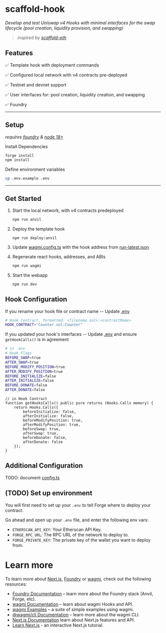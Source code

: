 # scaffold-hook

_Develop and test Uniswap v4 Hooks with minimal interfaces for the swap lifecycle (pool creation, liquidity provision, and swapping)_

> _inspired by [scaffold-eth](https://github.com/scaffold-eth/scaffold-eth-2)_

## Features

✅ Template hook with deployment commands

✅ Configured local network with v4 contracts pre-deployed

✅ Testnet and devnet support

✅ User interfaces for: pool creation, liquidity creation, and swapping

✅ Foundry

---

## Setup

_requires [foundry](https://book.getfoundry.sh/getting-started/installation) & [node 18+](https://nodejs.org/en/download)_

Install Dependencies

```bash
forge install
npm install
```

Define environment variables

```bash
cp .env.example .env
```

---

## Get Started

1. Start the local network, with v4 contracts predeployed

   ```bash
   npm run anvil
   ```

2. Deploy the template hook

   ```
   npm run deploy:anvil
   ```

3. Update [wagmi.config.ts](src/nextjs/wagmi.config.ts) with the hook address from [run-latest.json](/broadcast/DeployHook.s.sol/31337/run-latest.json)

4. Regenerate react hooks, addresses, and ABIs

   ```bash
   npm run wagmi
   ```

5. Start the webapp
   ```
   npm run dev
   ```

## Hook Configuration

If you rename your hook file or contract name -- Update [.env](.env)

```bash
# Hook Contract, formatted: <filename.sol>:<contractName>
HOOK_CONTRACT="Counter.sol:Counter"
```

If you updated your hook's interfaces -- Update [.env](.env) and ensure `getHookCalls()` is in agreement

```bash
# in .env
# Hook Flags
BEFORE_SWAP=true
AFTER_SWAP=true
BEFORE_MODIFY_POSITION=true
AFTER_MODIFY_POSITION=true
BEFORE_INITIALIZE=false
AFTER_INITIALIZE=false
BEFORE_DONATE=false
AFTER_DONATE=false
```

```solidity
// in Hook Contract
function getHooksCalls() public pure returns (Hooks.Calls memory) {
    return Hooks.Calls({
        beforeInitialize: false,
        afterInitialize: false,
        beforeModifyPosition: true,
        afterModifyPosition: true,
        beforeSwap: true,
        afterSwap: true,
        beforeDonate: false,
        afterDonate: false
    });
}
```

## Additional Configuration

TODO: document [config.ts](src/nextjsv2/utils/config.ts)

## (TODO) Set up environment

You will first need to set up your `.env` to tell Forge where to deploy your contract.

Go ahead and open up your `.env` file, and enter the following env vars:

- `ETHERSCAN_API_KEY`: Your Etherscan API Key.
- `FORGE_RPC_URL`: The RPC URL of the network to deploy to.
- `FORGE_PRIVATE_KEY`: The private key of the wallet you want to deploy from.

# Learn more

To learn more about [Next.js](https://nextjs.org), [Foundry](https://book.getfoundry.sh/) or [wagmi](https://wagmi.sh), check out the following resources:

- [Foundry Documentation](https://book.getfoundry.sh/) – learn more about the Foundry stack (Anvil, Forge, etc).
- [wagmi Documentation](https://wagmi.sh) – learn about wagmi Hooks and API.
- [wagmi Examples](https://wagmi.sh/examples/connect-wallet) – a suite of simple examples using wagmi.
- [@wagmi/cli Documentation](https://wagmi.sh/cli) – learn more about the wagmi CLI.
- [Next.js Documentation](https://nextjs.org/docs) learn about Next.js features and API.
- [Learn Next.js](https://nextjs.org/learn) - an interactive Next.js tutorial.
